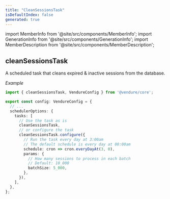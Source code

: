 ```yaml
---
title: "CleanSessionsTask"
isDefaultIndex: false
generated: true
---
```

<!-- This file was generated from the Vendure source. Do not modify. Instead, re-run the "docs:build" script -->
import MemberInfo from '@site/src/components/MemberInfo';
import GenerationInfo from '@site/src/components/GenerationInfo';
import MemberDescription from '@site/src/components/MemberDescription';


## cleanSessionsTask

<GenerationInfo sourceFile="packages/core/src/scheduler/tasks/clean-sessions-task.ts" sourceLine="37" packageName="@vendure/core" since="3.3.0" />

A scheduled task that cleans expired & inactive sessions from the database.

*Example*

```ts
import { cleanSessionsTask, VendureConfig } from '@vendure/core';

export const config: VendureConfig = {
  // ...
  schedulerOptions: {
    tasks: [
      // Use the task as is
      cleanSessionsTask,
      // or configure the task
      cleanSessionsTask.configure({
        // Run the task every day at 3:00am
        // The default schedule is every day at 00:00am
        schedule: cron => cron.everyDayAt(3, 0),
        params: {
          // How many sessions to process in each batch
          // Default: 10_000
          batchSize: 5_000,
        },
      }),
    ],
  },
};
```

